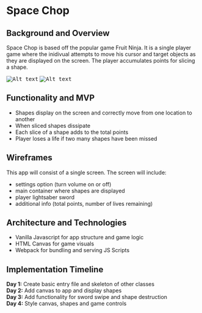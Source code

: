 # Space Chop

## Background and Overview
Space Chop is based off the popular game Fruit Ninja. It is a single player game where the inidivual attempts to move his cursor and target objects as they are displayed on the screen. The player accumulates points for slicing a shape.

<kbd>![Alt text](images/space-chop-homepage.png?s=50)</kbd>
<kbd>![Alt text](images/space-chop-game-view.png?s=50)</kbd>

## Functionality and MVP
* Shapes display on the screen and correctly move from one location to another
* When sliced shapes dissipate
* Each slice of a shape adds to the total points
* Player loses a life if two many shapes have been missed

## Wireframes
This app will consist of a single screen. The screen will include:
* settings option (turn volume on or off)
* main container where shapes are displayed
* player lightsaber sword
* additional info (total points, number of lives remaining)

## Architecture and Technologies
* Vanilla Javascript for app structure and game logic
* HTML Canvas for game visuals
* Webpack for bundling and serving JS Scripts

## Implementation Timeline
**Day 1:** Create basic entry file and skeleton of other classes<br />
**Day 2:** Add canvas to app and display shapes<br />
**Day 3:** Add functionality for sword swipe and shape destruction<br />
**Day 4:** Style canvas, shapes and game controls<br />
